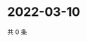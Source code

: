 # 2022-03-10

共 0 条

<!-- BEGIN WEIBO -->
<!-- 最后更新时间 Thu Mar 10 2022 03:08:28 GMT+0800 (China Standard Time) -->

<!-- END WEIBO -->
